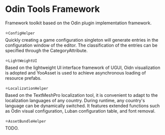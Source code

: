 # Odin Tools Framework
Framework toolkit based on the Odin plugin implementation framework.

⭐️`ConfigHelper`</br>
Quickly creating a game configuration singleton will generate entries in the configuration window of the editor. The classification of the entries can be specified through the CategoryAttribute.

⭐️`LightWeightUI`</br>
Based on the lightweight UI interface framework of UGUI, Oidn visualization is adopted and YooAsset is used to achieve asynchronous loading of resource prefabs.

⭐️`LocalizationHelper`</br>
Based on the TextMeshPro localization tool, it is convenient to adapt to the localization languages of any country. During runtime, any country's language can be dynamically switched. It features extended functions such as Odin visual configuration, Luban configuration table, and font removal.

⭐️`AssetBundleHelper`</br>
TODO.